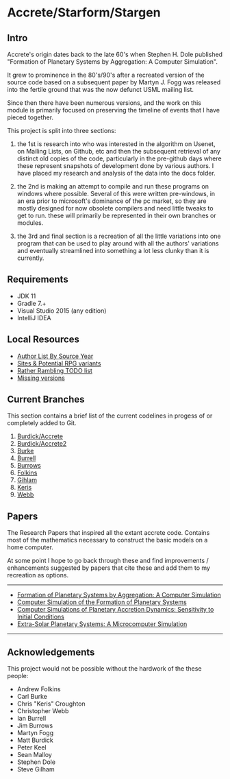Accrete/Starform/Stargen
========================

## Intro

Accrete's origin dates back to the late 60's when Stephen H. Dole published "Formation of Planetary Systems by 
Aggregation: A Computer Simulation". 

It grew to prominence in the 80's/90's after a recreated version of the source code based on a subsequent paper by 
Martyn J. Fogg was released into the fertile ground that was the now defunct USML mailing list.

Since then there have been numerous versions, and the work on this module is primarily focused on preserving the 
timeline of events that I have pieced together.

This project is split into three sections:
 
 1. the 1st is research into who was interested in the algorithm on Usenet, on Mailing Lists, on Github, etc and then 
    the subsequent retrieval of any distinct old copies of the code, particularly in the pre-github days where these 
    represent snapshots of development done by various authors. I have placed my research and analysis of the data into
    the docs folder.
 
 2. the 2nd is making an attempt to compile and run these programs on windows where possible. Several of this were
    written pre-windows, in an era prior to microsoft's dominance of the pc market, so they are mostly designed for now 
    obsolete compilers and need little tweaks to get to run. these will primarily be represented in their own branches
    or modules.
  
 3. the 3rd and final section is a recreation of all the little variations into one program that can be used to play 
    around with all the authors' variations and eventually streamlined into something a lot less clunky than it is 
    currently.

## Requirements

- JDK 11
- Gradle 7.+
- Visual Studio 2015 (any edition)
- IntelliJ IDEA

## Local Resources

- [Author List By Source Year](/docs/authors%20-%20by%20source%20year.md)
- [Sites & Potential RPG variants](/docs/notes/sites.md)
- [Rather Rambling TODO list](/TODO.md)
- [Missing versions](/docs/notes/branches%20&%20forks%20&%20stubs/missing.md)

## Current Branches

This section contains a brief list of the current codelines in progess of or completely added to Git.

1. [Burdick/Accrete](/docs/notes/branches%20&%20forks%20&%20stubs/pre-github/burdick%20-%20accrete.md)
2. [Burdick/Accrete2](/docs/notes/branches%20&%20forks%20&%20stubs/pre-github/burdick%20-%20accrete2.md)
3. [Burke](/docs/notes/branches%20&%20forks%20&%20stubs/partly-github/burke.md)
4. [Burrell](/docs/notes/branches%20&%20forks%20&%20stubs/partly-github/burrell.md)
5. [Burrows](/docs/notes/branches%20&%20forks%20&%20stubs/partly-github/burrows.md)
6. [Folkins](/docs/notes/branches%20&%20forks%20&%20stubs/pre-github/folkins.md)
7. [Gihlam](/docs/notes/branches%20&%20forks%20&%20stubs/pre-github/gilham.md)
8. [Keris](/docs/notes/branches%20&%20forks%20&%20stubs/partly-github/keris.md)
9. [Webb](/docs/notes/branches%20&%20forks%20&%20stubs/pre-github/webb.md)


## Papers

The Research Papers that inspired all the extant accrete code. Contains most of the mathematics necessary to construct 
the basic models on a home computer.

At some point I hope to go back through these and find improvements / enhancements suggested by papers that cite these 
and add them to my recreation as options. 

***
- [Formation of Planetary Systems by Aggregation: A Computer Simulation](/docs/notes/build%20descriptions/Formation%20of%20Planetary%20Systems%20by%20Aggregation.md)
- [Computer Simulation of the Formation of Planetary Systems](/docs/notes/build%20descriptions/Computer%20Simulation%20of%20the%20Formation%20of%20Planetary%20Systems.md)
- [Computer Simulations of Planetary Accretion Dynamics: Sensitivity to Initial Conditions](docs/notes/build%20descriptions/Computer%20Simulations%20of%20Planetary%20Accretion%20Dynamics.md)
- [Extra-Solar Planetary Systems: A Microcomputer Simulation](docs/notes/build%20descriptions/Extra-Solar%20Planetary%20Systems.md)
***

## Acknowledgements

This project would not be possible without the hardwork of the these people:

- Andrew Folkins
- Carl Burke
- Chris "Keris" Croughton
- Christopher Webb
- Ian Burrell
- Jim Burrows
- Martyn Fogg
- Matt Burdick
- Peter Keel
- Sean Malloy
- Stephen Dole
- Steve Gilham
